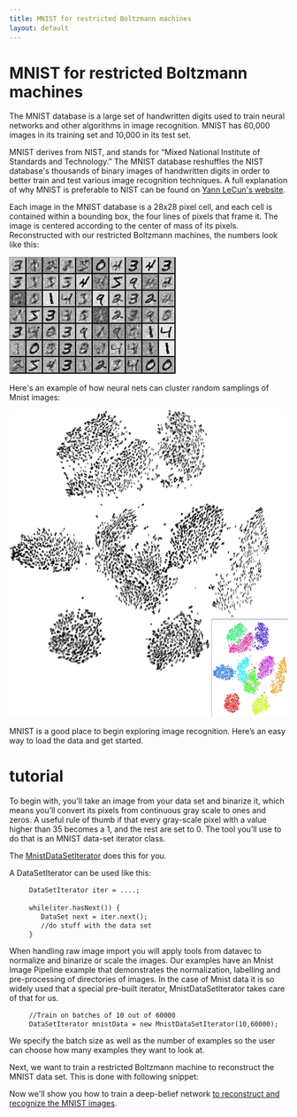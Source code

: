 ```yaml
---
title: MNIST for restricted Boltzmann machines
layout: default
---
```


# MNIST for restricted Boltzmann machines

The MNIST database is a large set of handwritten digits used to train neural networks and other algorithms in image recognition. MNIST has 60,000 images in its training set and 10,000 in its test set. 

MNIST derives from NIST, and stands for “Mixed National Institute of Standards and Technology.” The MNIST database reshuffles the NIST database's thousands of binary images of handwritten digits in order to better train and test various image recognition techniques. A full explanation of why MNIST is preferable to NIST can be found on [Yann LeCun's website](http://yann.lecun.com/exdb/mnist/).

Each image in the MNIST database is a 28x28 pixel cell, and each cell is contained within a bounding box, the four lines of pixels that frame it. The image is centered according to the center of mass of its pixels. Reconstructed with our restricted Boltzmann machines, the numbers look like this: 

![Alt text](./img/mnist_render.png)

Here's an example of how neural nets can cluster random samplings of Mnist images:

![Alt text](./img/mnist_large.jpg)

MNIST is a good place to begin exploring image recognition. Here’s an easy way to load the data and get started. 

# tutorial

To begin with, you’ll take an image from your data set and binarize it, which means you’ll convert its pixels from continuous gray scale to ones and zeros. A useful rule of thumb if that every gray-scale pixel with a value higher than 35 becomes a 1, and the rest are set to 0. The tool you’ll use to do that is an MNIST data-set iterator class.

The [MnistDataSetIterator](./doc/org/deeplearning4j/datasets/iterator/impl/MnistDataSetIterator.html) does this for you.

A DataSetIterator can be used like this:

         DataSetIterator iter = ....;

         while(iter.hasNext()) {
         	DataSet next = iter.next();
         	//do stuff with the data set
         }

When handling raw image import you will apply tools from datavec to normalize and binarize or scale the images. Our examples have an Mnist Image Pipeline example that demonstrates the normalization, labelling and pre-processing of directories of images. In the case of Mnist data it is so widely used that a special pre-built iterator, MnistDataSetIterator takes care of that for us. 
         
         //Train on batches of 10 out of 60000
         DataSetIterator mnistData = new MnistDataSetIterator(10,60000);

We specify the batch size as well as the number of examples so the user can choose how many examples they want to look at.

Next, we want to train a restricted Boltzmann machine to reconstruct the MNIST data set. This is done with following snippet:

<script src="http://gist-it.appspot.com/https://github.com/deeplearning4j/dl4j-0.0.3.3-examples/blob/master/src/main/java/org/deeplearning4j/deepbelief/DBNSmallMnistExample.java?slice=33:69"></script>

Now we'll show you how to train a deep-belief network [to reconstruct and recognize the MNIST images](./deepbeliefnetwork.html).
